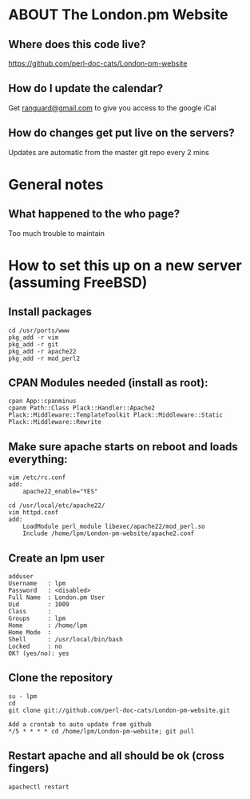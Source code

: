 ABOUT The London.pm Website
===========================

Where does this code live?
--------------------------
https://github.com/perl-doc-cats/London-pm-website

How do I update the calendar?
-----------------------------
Get ranguard@gmail.com to give you access to the google iCal

How do changes get put live on the servers?
-------------------------------------------
Updates are automatic from the master git repo every 2 mins

General notes
=============
What happened to the who page?
------------------------------
Too much trouble to maintain

How to set this up on a new server (assuming FreeBSD)
=====================================================

Install packages
----------------
    cd /usr/ports/www
    pkg_add -r vim
    pkg_add -r git
    pkg_add -r apache22
    pkg_add -r mod_perl2

CPAN Modules needed (install as root):
--------------------------------------
    cpan App::cpanminus
    cpanm Path::Class Plack::Handler::Apache2 Plack::Middleware::TemplateToolkit Plack::Middleware::Static Plack::Middleware::Rewrite

Make sure apache starts on reboot and loads everything:
-------------------------------------------------------
    vim /etc/rc.conf 
    add:
        apache22_enable="YES"

    cd /usr/local/etc/apache22/
    vim httpd.conf
    add:
        LoadModule perl_module libexec/apache22/mod_perl.so
        Include /home/lpm/London-pm-website/apache2.conf


Create an lpm user
------------------
    adduser
    Username   : lpm
    Password   : <disabled>
    Full Name  : London.pm User
    Uid        : 1009
    Class      : 
    Groups     : lpm 
    Home       : /home/lpm
    Home Mode  : 
    Shell      : /usr/local/bin/bash
    Locked     : no
    OK? (yes/no): yes

Clone the repository
--------------------
    su - lpm
    cd
    git clone git://github.com/perl-doc-cats/London-pm-website.git

    Add a crontab to auto update from github
    */5 * * * * cd /home/lpm/London-pm-website; git pull


Restart apache and all should be ok (cross fingers)
---------------------------------------------------
    apachectl restart



